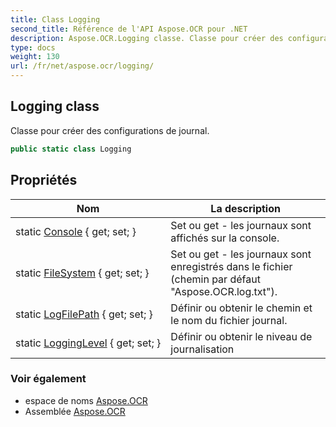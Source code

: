 ```yaml
---
title: Class Logging
second_title: Référence de l'API Aspose.OCR pour .NET
description: Aspose.OCR.Logging classe. Classe pour créer des configurations de journal.
type: docs
weight: 130
url: /fr/net/aspose.ocr/logging/
---
```

## Logging class

Classe pour créer des configurations de journal.

```csharp
public static class Logging
```

## Propriétés

| Nom | La description |
| --- | --- |
| static [Console](../../aspose.ocr/logging/console/) { get; set; } | Set ou get - les journaux sont affichés sur la console. |
| static [FileSystem](../../aspose.ocr/logging/filesystem/) { get; set; } | Set ou get - les journaux sont enregistrés dans le fichier (chemin par défaut "Aspose.OCR.log.txt"). |
| static [LogFilePath](../../aspose.ocr/logging/logfilepath/) { get; set; } | Définir ou obtenir le chemin et le nom du fichier journal. |
| static [LoggingLevel](../../aspose.ocr/logging/logginglevel/) { get; set; } | Définir ou obtenir le niveau de journalisation |

### Voir également

* espace de noms [Aspose.OCR](../../aspose.ocr/)
* Assemblée [Aspose.OCR](../../)


